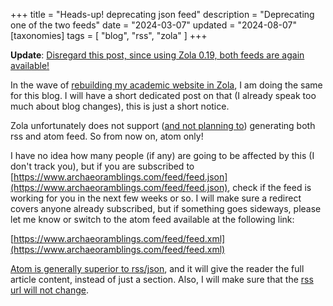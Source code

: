 +++
title = "Heads-up! deprecating json feed"
description = "Deprecating one of the two feeds"
date = "2024-03-07"
updated = "2024-08-07"
[taxonomies]
tags = [ "blog", "rss", "zola" ]
+++

**Update**: <u>Disregard this post, since using Zola 0.19, both feeds are again available!</u>

In the wave of [rebuilding my academic website in Zola](../rebuilding-my-academic-website-with-zola/), I am doing the same for this blog. I will have a short dedicated post on that (I already speak too much about blog changes), this is just a short notice.

Zola unfortunately does not support ([and not planning to](https://zola.discourse.group/t/generate-both-rss-and-atom-feeds/441)) generating both rss and atom feed. So from now on, atom only!

I have no idea how many people (if any) are going to be affected by this (I don't track you), but if you are subscribed to [https://www.archaeoramblings.com/feed/feed.json](https://www.archaeoramblings.com/feed/feed.json), check if the feed is working for you in the next few weeks or so. I will make sure a redirect covers anyone already subscribed, but if something goes sideways, please let me know or switch to the atom feed available at the following link: 

[https://www.archaeoramblings.com/feed/feed.xml](https://www.archaeoramblings.com/feed/feed.xml)

[Atom is generally superior to rss/json](https://danielmiessler.com/p/atom-rss-why-we-should-just-call-them-feeds-instead-of-rss-feeds/), and it will give the reader the full article content, instead of just a section. Also, I will make sure that the [rss url will not change](https://kevquirk.com/dont-change-your-rss-url).